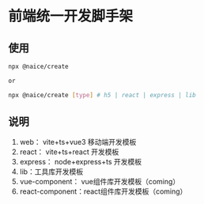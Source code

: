 # 前端统一开发脚手架

## 使用

````sh
npx @naice/create

or

npx @naice/create [type] # h5 | react | express | lib

````


## 说明

1. web： vite+ts+vue3 移动端开发模板
2. react： vite+ts+react 开发模板
3. express： node+express+ts 开发模板
4. lib：工具库开发模板
5. vue-component： vue组件库开发模板（coming）
6. react-component：react组件库开发模板（coming）
